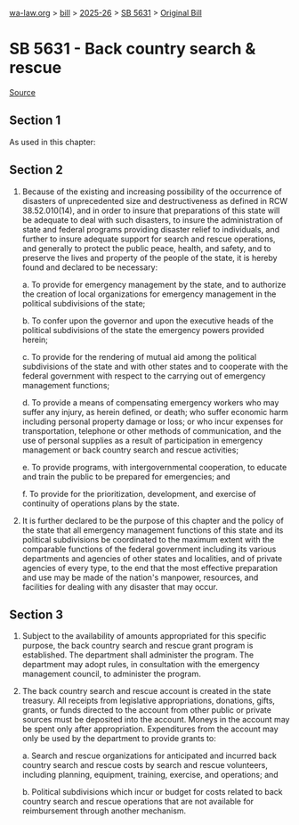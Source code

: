 [wa-law.org](/) > [bill](/bill/) > [2025-26](/bill/2025-26/) > [SB 5631](/bill/2025-26/sb/5631/) > [Original Bill](/bill/2025-26/sb/5631/1/)

# SB 5631 - Back country search & rescue

[Source](http://lawfilesext.leg.wa.gov/biennium/2025-26/Pdf/Bills/Senate%20Bills/5631.pdf)

## Section 1
As used in this chapter:

## Section 2
1. Because of the existing and increasing possibility of the occurrence of disasters of unprecedented size and destructiveness as defined in RCW 38.52.010(14), and in order to insure that preparations of this state will be adequate to deal with such disasters, to insure the administration of state and federal programs providing disaster relief to individuals, and further to insure adequate support for search and rescue operations, and generally to protect the public peace, health, and safety, and to preserve the lives and property of the people of the state, it is hereby found and declared to be necessary:

    a. To provide for emergency management by the state, and to authorize the creation of local organizations for emergency management in the political subdivisions of the state;

    b. To confer upon the governor and upon the executive heads of the political subdivisions of the state the emergency powers provided herein;

    c. To provide for the rendering of mutual aid among the political subdivisions of the state and with other states and to cooperate with the federal government with respect to the carrying out of emergency management functions;

    d. To provide a means of compensating emergency  workers who may suffer any injury, as herein defined, or death; who suffer economic harm including personal property damage or loss; or who incur expenses for transportation, telephone or other methods of communication, and the use of personal supplies as a result of participation in emergency management or back country search and rescue activities;

    e. To provide programs, with intergovernmental cooperation, to educate and train the public to be prepared for emergencies; and

    f. To provide for the prioritization, development, and exercise of continuity of operations plans by the state.

2. It is further declared to be the purpose of this chapter and the policy of the state that all emergency management functions of this state and its political subdivisions be coordinated to the maximum extent with the comparable functions of the federal government including its various departments and agencies of other states and localities, and of private agencies of every type, to the end that the most effective preparation and use may be made of the nation's manpower, resources, and facilities for dealing with any disaster that may occur.

## Section 3
1. Subject to the availability of amounts appropriated for this specific purpose, the back country search and rescue grant program is established. The department shall administer the program. The department may adopt rules, in consultation with the emergency management council, to administer the program.

2. The back country search and rescue account is created in the state treasury. All receipts from legislative appropriations, donations, gifts, grants, or funds directed to the account from other public or private sources must be deposited into the account. Moneys in the account may be spent only after appropriation. Expenditures from the account may only be used by the department to provide grants to:

    a. Search and rescue organizations for anticipated and incurred back country search and rescue costs by search and rescue volunteers, including planning, equipment, training, exercise, and operations; and

    b. Political subdivisions which incur or budget for costs related to back country search and rescue operations that are not available for reimbursement through another mechanism.
